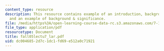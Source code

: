 ```yaml
---
content_type: resource
description: This resource contains example of an introduction, background and significance,
  and an example of background & significance.
file: /media/https%3A/open-learning-course-data-rc.s3.amazonaws.com/7-18-topics-in-experimental-biology-fall-2005/dc0046852d7c1dc1fd69e512a0c71921_fall05lectu7_lar.pdf
file_type: application/pdf
resourcetype: Document
title: fall05lectu7_lar.pdf
uid: dc004685-2d7c-1dc1-fd69-e512a0c71921
---
```

